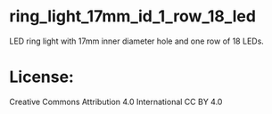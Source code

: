 # ring_light_17mm_id_1_row_18_led
LED ring light with 17mm inner diameter hole and one row of 18 LEDs.

# License: 
Creative Commons Attribution 4.0 International CC BY 4.0

